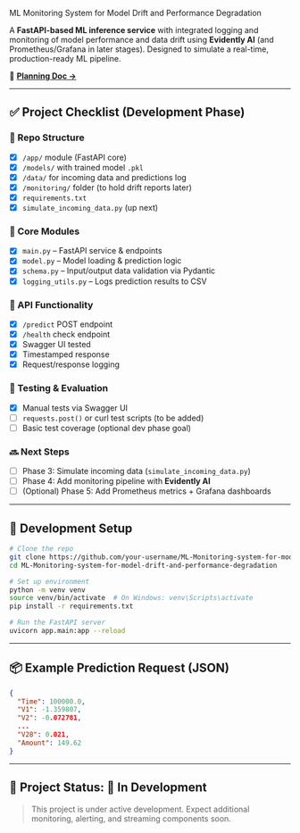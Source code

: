 ML Monitoring System for Model Drift and Performance Degradation

A **FastAPI-based ML inference service** with integrated logging and monitoring of model performance and data drift using **Evidently AI** (and Prometheus/Grafana in later stages). Designed to simulate a real-time, production-ready ML pipeline.

📄 **[Planning Doc →](https://docs.google.com/document/d/15xdKI6FNmNespsRWUIYhiF2diZbcUP3nN_nlZnq9X74/edit?usp=sharing)**

---

## ✅ Project Checklist (Development Phase)

### 📁 Repo Structure
- [x] `/app/` module (FastAPI core)
- [x] `/models/` with trained model `.pkl`
- [x] `/data/` for incoming data and predictions log
- [x] `/monitoring/` folder (to hold drift reports later)
- [x] `requirements.txt`
- [x] `simulate_incoming_data.py` (up next)

### 🧱 Core Modules
- [x] `main.py` – FastAPI service & endpoints
- [x] `model.py` – Model loading & prediction logic
- [x] `schema.py` – Input/output data validation via Pydantic
- [x] `logging_utils.py` – Logs prediction results to CSV

### 🚀 API Functionality
- [x] `/predict` POST endpoint
- [x] `/health` check endpoint
- [x] Swagger UI tested
- [x] Timestamped response
- [x] Request/response logging

### 🧪 Testing & Evaluation
- [x] Manual tests via Swagger UI
- [ ] `requests.post()` or curl test scripts (to be added)
- [ ] Basic test coverage (optional dev phase goal)

### 🔜 Next Steps
- [ ] Phase 3: Simulate incoming data (`simulate_incoming_data.py`)
- [ ] Phase 4: Add monitoring pipeline with **Evidently AI**
- [ ] (Optional) Phase 5: Add Prometheus metrics + Grafana dashboards

---

## 🧰 Development Setup

```bash
# Clone the repo
git clone https://github.com/your-username/ML-Monitoring-system-for-model-drift-and-performance-degradation.git
cd ML-Monitoring-system-for-model-drift-and-performance-degradation

# Set up environment
python -m venv venv
source venv/bin/activate  # On Windows: venv\Scripts\activate
pip install -r requirements.txt

# Run the FastAPI server
uvicorn app.main:app --reload
```

---

## 📦 Example Prediction Request (JSON)
```json
{
  "Time": 100000.0,
  "V1": -1.359807,
  "V2": -0.072781,
  ...
  "V28": 0.021,
  "Amount": 149.62
}
```

---

## 📁 Project Status: 🚧 In Development
> This project is under active development. Expect additional monitoring, alerting, and streaming components soon.
